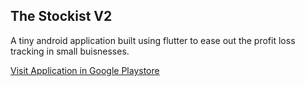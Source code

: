 ## The Stockist V2

A tiny android application built using flutter to ease out the profit loss tracking in small buisnesses.

[Visit Application in Google Playstore](https://play.google.com/store/apps/details?id=com.vishnurajan.stockistbusinessapp)
